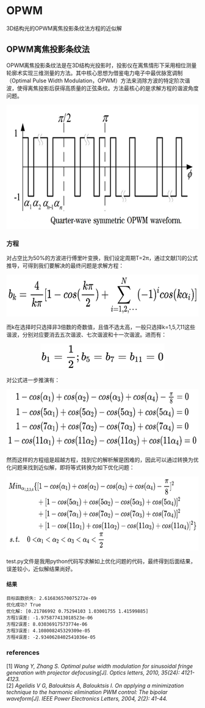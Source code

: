 # OPWM
3D结构光的OPWM离焦投影条纹法方程的近似解

## OPWM离焦投影条纹法
OPWM离焦投影条纹法是在3D结构光投影时，投影仪在离焦情形下采用相位测量轮廓术实现三维测量的方法。其中核心思想为借鉴电力电子中最优脉宽调制（Optimal Pulse Width Modulation，OPWM）方法来消除方波的特定阶次谐波，使得离焦投影后获得高质量的正弦条纹。方法最核心的是求解方程的谐波角度问题。
<p align="center">
  <img width="672" height="325" src=./fig/pig.png>
</p>

### 方程
对占空比为50%的方波进行傅里叶变换，我们设定周期T=2π，通过文献[1]的公式推导，可得到我们要解决的最终问题是求解方程：
<p align="center">
  <img width="651.5" height="109.8" src=./fig/eq1.jpg>
</p>

而k在选择时只选择非3倍数的奇数值，且值不选太高，一般只选择k=1,5,7,11这些谐波，分别对应要消去五次谐波、七次谐波和十一次谐波。进而有：
<p align="center">
  <img width="325.9" height="67.9" src=./fig/eq2.jpg>
</p>

对公式进一步推演有：
<p align="center">
  <img width="653.3" height="157.8" src=./fig/eq3.jpg>
</p>

然而这样的方程组是超越方程，找到它的解析解是困难的，因此可以通过转换为优化问题来找到近似解，即将等式转换为如下优化问题：
<p align="center">
  <img width="654.5" height="195.5" src=./fig/eq4.jpg>
</p>

test.py文件是我用python代码写求解如上优化问题的代码，最终得到后面结果，误差较小，近似解结果尚好。


#### 结果
```
目标函数损失: 2.616836570075272e-09
优化成功? True
优化解: [0.21786992 0.75294103 1.03001755 1.41599885]
方程1误差: -1.975877413018523e-06
方程2误差: 8.03036917573774e-06
方程3误差: 4.108008245329309e-05
方程4误差: -2.9340628402541036e-05
```

### references
[1] _Wang Y, Zhang S. Optimal pulse width modulation for sinusoidal fringe generation with projector defocusing[J]. Optics letters, 2010, 35(24): 4121-4123._   
[2] _Agelidis V G, Balouktsis A, Balouktsis I. On applying a minimization technique to the harmonic elimination PWM control: The bipolar waveform[J]. IEEE Power Electronics Letters, 2004, 2(2): 41-44._
